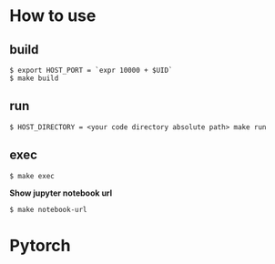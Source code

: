 # How to use

## build

```
$ export HOST_PORT = `expr 10000 + $UID`
$ make build
```

## run

```
$ HOST_DIRECTORY = <your code directory absolute path> make run
```

## exec

```
$ make exec
```

**Show jupyter notebook url**

```
$ make notebook-url
```
# Pytorch
